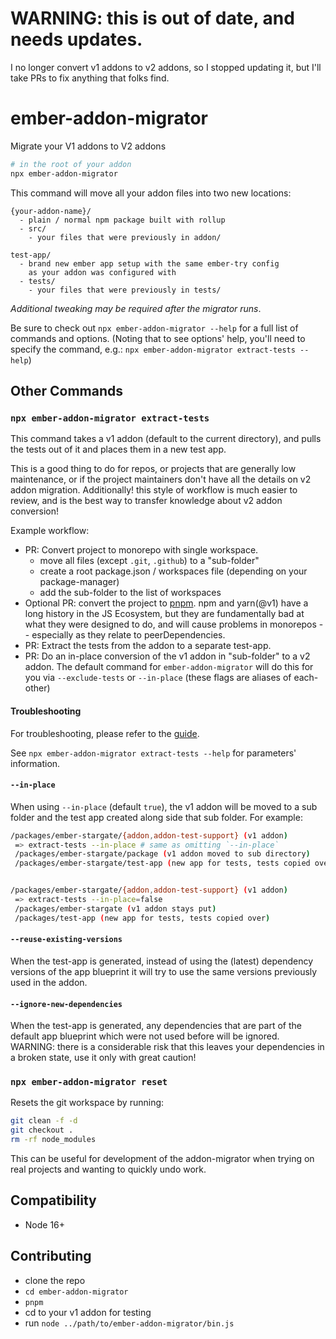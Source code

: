 # WARNING: this is out of date, and needs updates.

I no longer convert v1 addons to v2 addons, so I stopped updating it, but I'll take PRs to fix anything that folks find.

# ember-addon-migrator

Migrate your V1 addons to V2 addons

```bash
# in the root of your addon
npx ember-addon-migrator
```

This command will move all your addon files into two new locations:
```
{your-addon-name}/
  - plain / normal npm package built with rollup
  - src/
    - your files that were previously in addon/

test-app/
  - brand new ember app setup with the same ember-try config
    as your addon was configured with
  - tests/
    - your files that were previously in tests/
```

_Additional tweaking may be required after the migrator runs_.

Be sure to check out `npx ember-addon-migrator --help` for a full list of commands and options.
(Noting that to see options' help, you'll need to specify the command, e.g.: `npx ember-addon-migrator extract-tests --help`)

## Other Commands 

### `npx ember-addon-migrator extract-tests`

This command takes a v1 addon (default to the current directory), 
and pulls the tests out of it and places them in a new test app.

This is a good thing to do for repos, or projects that are generally low maintenance, 
or if the project maintainers don't have all the details on v2 addon migration.
Additionally! this style of workflow is much easier to review, and is the best way to transfer
knowledge about v2 addon conversion!

Example workflow:

- PR: Convert project to monorepo with single workspace.
  - move all files (except `.git`, `.github`) to a "sub-folder"
  - create a root package.json / workspaces file (depending on your package-manager)
  - add the sub-folder to the list of workspaces
- Optional PR: convert the project to [pnpm](https://pnpm.io/).
  npm and yarn(@v1) have a long history in the JS Ecosystem, but they are fundamentally bad at what they were designed to do, and will cause problems in monorepos -- especially as they relate to peerDependencies.
- PR: Extract the tests from the addon to a separate test-app.
- PR: Do an in-place conversion of the v1 addon in "sub-folder" to a v2 addon. 
  The default command for `ember-addon-migrator` will do this for you via `--exclude-tests` or `--in-place` (these flags are aliases of each-other)
  
#### Troubleshooting

For troubleshooting, please refer to the [guide](./TROUBLESHOOTING.md). 


See `npx ember-addon-migrator extract-tests --help` for parameters' information.

#### `--in-place`

When using `--in-place` (default `true`), the v1 addon will be moved to a sub folder and the test app created along side that sub folder.
For example:
```bash 
/packages/ember-stargate/{addon,addon-test-support} (v1 addon)
 => extract-tests --in-place # same as omitting `--in-place` 
 /packages/ember-stargate/package (v1 addon moved to sub directory)
 /packages/ember-stargate/test-app (new app for tests, tests copied over)


/packages/ember-stargate/{addon,addon-test-support} (v1 addon)
 => extract-tests --in-place=false 
 /packages/ember-stargate (v1 addon stays put)
 /packages/test-app (new app for tests, tests copied over)
```

#### `--reuse-existing-versions`

When the test-app is generated, instead of using the (latest) dependency versions of the app blueprint it will try to use the same versions previously used in the addon.

#### `--ignore-new-dependencies`

When the test-app is generated, any dependencies that are part of the default app blueprint which were not used before will be ignored. WARNING: there is a considerable risk that this leaves your dependencies in a broken state, use it only with great caution!

### `npx ember-addon-migrator reset`

Resets the git workspace by running:
```bash 
git clean -f -d 
git checkout .
rm -rf node_modules
```

This can be useful for development of the addon-migrator when trying on real projects and wanting to quickly undo work.

## Compatibility

 - Node 16+

## Contributing

 - clone the repo
 - `cd ember-addon-migrator`
 - `pnpm`
 - cd to your v1 addon for testing
 - run `node ../path/to/ember-addon-migrator/bin.js`
